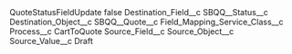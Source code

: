<?xml version="1.0" encoding="UTF-8"?>
<CustomMetadata xmlns="http://soap.sforce.com/2006/04/metadata" xmlns:xsi="http://www.w3.org/2001/XMLSchema-instance" xmlns:xsd="http://www.w3.org/2001/XMLSchema">
    <label>QuoteStatusFieldUpdate</label>
    <protected>false</protected>
    <values>
        <field>Destination_Field__c</field>
        <value xsi:type="xsd:string">SBQQ__Status__c</value>
    </values>
    <values>
        <field>Destination_Object__c</field>
        <value xsi:type="xsd:string">SBQQ__Quote__c</value>
    </values>
    <values>
        <field>Field_Mapping_Service_Class__c</field>
        <value xsi:nil="true"/>
    </values>
    <values>
        <field>Process__c</field>
        <value xsi:type="xsd:string">CartToQuote</value>
    </values>
    <values>
        <field>Source_Field__c</field>
        <value xsi:nil="true"/>
    </values>
    <values>
        <field>Source_Object__c</field>
        <value xsi:nil="true"/>
    </values>
    <values>
        <field>Source_Value__c</field>
        <value xsi:type="xsd:string">Draft</value>
    </values>
</CustomMetadata>
